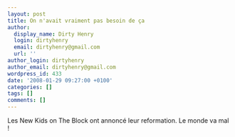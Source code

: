 ```yaml
---
layout: post
title: On n'avait vraiment pas besoin de ça
author:
  display_name: Dirty Henry
  login: dirtyhenry
  email: dirtyhenry@gmail.com
  url: ''
author_login: dirtyhenry
author_email: dirtyhenry@gmail.com
wordpress_id: 433
date: '2008-01-29 09:27:00 +0100'
categories: []
tags: []
comments: []
---
```

Les New Kids on The Block ont annoncé leur reformation. Le monde va mal !
